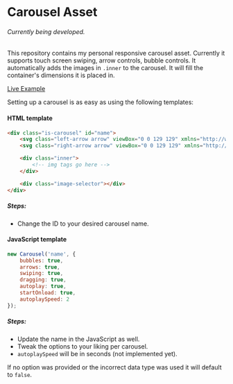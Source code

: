 # Carousel Asset

###### *Currently being developed.*

This repository contains my personal responsive carousel asset. Currently it supports touch screen swiping, arrow controls, bubble controls. It automatically adds the images in `.inner` to the carousel. It will fill the container's dimensions it is placed in.

[Live Example](https://codepen.io/Syh/full/VqEMNd)

Setting up a carousel is as easy as using the following templates:

#### HTML template
```html
<div class="is-carousel" id="name">
	<svg class="left-arrow arrow" viewBox="0 0 129 129" xmlns="http://www.w3.org/2000/svg"></svg>
	<svg class="right-arrow arrow" viewBox="0 0 129 129" xmlns="http://www.w3.org/2000/svg"></svg>

	<div class="inner">
    	<!-- img tags go here -->
	</div>

	<div class="image-selector"></div>
</div>
```
##### Steps: 
* Change the ID to your desired carousel name.

#### JavaScript template
```javascript
new Carousel('name', {
    bubbles: true,
    arrows: true,
    swiping: true,
    dragging: true,
    autoplay: true,
    startOnload: true,
    autoplaySpeed: 2
});
```
##### Steps:

* Update the name in the JavaScript as well. 
* Tweak the options to your liking per carousel. 
* `autoplaySpeed` will be in seconds (not implemented yet). 

If no option was provided or the incorrect data type was used it will default to `false`.
